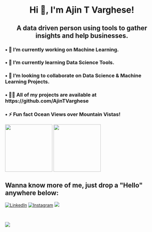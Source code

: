 <h1 align="center">Hi 👋, I'm Ajin T Varghese!</h1>
<h2 align="center">A data driven person using tools to gather insights and help businesses.</h2>

<h3> • 🔭 I’m currently working on Machine Learning.</h3>

<h3> • 🌱 I’m currently learning Data Science Tools.</h3>

<h3>• 👯 I’m looking to collaborate on Data Science & Machine Learning Projects.</h3>

<h3>• 👨‍💻 All of my projects are available at https://github.com/AjinTVarghese</h3>

<h3>• ⚡ Fun fact Ocean Views over Mountain Vistas! </h3>



<p align="left">
  <img height="155em" src="https://github-readme-stats.vercel.app/api?username=AjinTVarghese&show_icons=true&theme=highcontrast&&count_private=true&hide=stars" />
  <img height="155em" src="https://github-readme-stats.vercel.app/api/top-langs/?username=AjinTVarghese&layout=compact&theme=highcontrast&langs_count=6" />
</a>
</p>



## Wanna know more of me, just drop a "Hello" anywhere below: 
<div>
<a href="https://www.linkedin.com/in/ajintvarghese" target="_blank"><img src="https://img.shields.io/badge/linkedin-%230077B5.svg?&style=flat-square&logo=linkedin&logoColor=white" alt="LinkedIn"></a>
<a href="https://www.instagram.com/ajintvarghese/" target="_blank"><img src="https://img.shields.io/badge/instagram-%23E4405F.svg?&style=flat-square&logo=instagram&logoColor=white" alt="Instagram"></a>
<a href="https://www.x.com/ajintvarghese" target="_blank"><img src="https://img.shields.io/badge/-black.svg?&style=flat-square&logo=X&logoColor=white"></a>
  <br>
  <br>
  
##

  



[![](https://visitcount.itsvg.in/api?id=AjinTVarghese&icon=0&color=1)](https://visitcount.itsvg.in)
